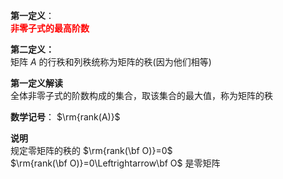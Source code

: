 **第一定义**：  
<font color=red>**非零子式的最高阶数**</font>  
  
**第二定义：**  
矩阵 $A$ 的行秩和列秩统称为矩阵的秩(因为他们相等)  
  
**第一定义解读**  
全体非零子式的阶数构成的集合，取该集合的最大值，称为矩阵的秩  
  
**数学记号**： $\rm{rank(A)}$  
  
**说明**  
规定零矩阵的秩的 $\rm{rank(\bf O)}=0$  
$\rm{rank(\bf O)}=0\Leftrightarrow\bf O$ 是零矩阵  
